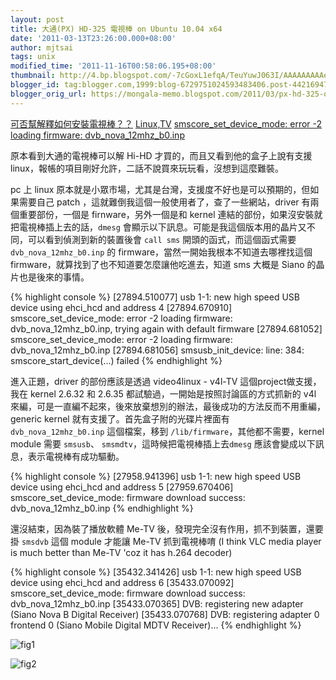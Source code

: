 ```yaml
---
layout: post
title: 大通(PX) HD-325 電視棒 on Ubuntu 10.04 x64
date: '2011-03-13T23:26:00.000+08:00'
author: mjtsai
tags: unix
modified_time: '2011-11-16T00:58:06.195+08:00'
thumbnail: http://4.bp.blogspot.com/-7cGoxL1efqA/TeuYuwJ063I/AAAAAAAAAe8/VKLkyYltYI4/s72-c/Screenshot-1.png
blogger_id: tag:blogger.com,1999:blog-6729751024593483406.post-4421694797159303246
blogger_orig_url: https://mongala-memo.blogspot.com/2011/03/px-hd-325-on-ubuntu-1004-x64.html
---
```


[可否幫解釋如何安裝電視棒？？](http://www.ubuntu-tw.com/modules/newbb/viewtopic.php?topic_id=19232)
[Linux,TV](http://www.linuxtv.org/)
[smscore_set_device_mode: error -2 loading firmware: dvb_nova_12mhz_b0.inp](http://arcierisinasce.wordpress.com/2010/02/21/smscore_set_device_mode-error-2-loading-firmware-dvb_nova_12mhz_b0-inp/)


原本看到大通的電視棒可以解 Hi-HD 才買的，而且又看到他的盒子上說有支援 linux，報帳的項目剛好允許，二話不說買來玩玩看，沒想到這麼難裝。

pc 上 linux 原本就是小眾市場，尤其是台灣，支援度不好也是可以預期的，但如果需要自己 patch ，這就難倒我這個一般使用者了，查了一些網站，driver 有兩個重要部份，一個是 firnware，另外一個是和 kernel 連結的部份，如果沒安裝就把電視棒插上去的話，`dmesg` 會顯示以下訊息。可能是我這個版本用的晶片又不同，可以看到偵測到新的裝置後會 `call sms` 開頭的函式，而這個函式需要 `dvb_nova_12mhz_b0.inp` 的 firmware，當然一開始我根本不知道去哪裡找這個 firmware，就算找到了也不知道要怎麼讓他吃進去，知道 sms 大概是 Siano 的晶片也是後來的事情。

{% highlight console %}
[27894.510077] usb 1-1: new high speed USB device using ehci_hcd and address 4
[27894.670910] smscore_set_device_mode: error -2 loading firmware: dvb_nova_12mhz_b0.inp, trying again with default firmware
[27894.681052] smscore_set_device_mode: error -2 loading firmware: dvb_nova_12mhz_b0.inp
[27894.681056] smsusb_init_device: line: 384: smscore_start_device(...) failed
{% endhighlight %}

進入正題，driver 的部份應該是透過 video4linux - v4l-TV 這個project做支援，我在 kernel 2.6.32 和 2.6.35 都試驗過，一開始是按照討論區的方式抓新的 v4l 來編，可是一直編不起來，後來放棄想別的辦法，最後成功的方法反而不用重編，generic kernel 就有支援了。首先盒子附的光碟片裡面有 `dvb_nova_12mhz_b0.inp` 這個檔案，移到 `/lib/firmware`，其他都不需要，kernel module 需要 `smsusb`、 `smsmdtv`，這時候把電視棒插上去`dmesg` 應該會變成以下訊息，表示電視棒有成功驅動。

{% highlight console %}
[27958.941396] usb 1-1: new high speed USB device using ehci_hcd and address 5
[27959.670406] smscore_set_device_mode: firmware download success: dvb_nova_12mhz_b0.inp
{% endhighlight %}

還沒結束，因為裝了播放軟體 Me-TV 後，發現完全沒有作用，抓不到裝置，還要掛 `smsdvb` 這個 module 才能讓 Me-TV 抓到電視棒唷 (I think VLC media player is much better than Me-TV 'coz it has h.264 decoder)

{% highlight console %}
[35432.341426] usb 1-1: new high speed USB device using ehci_hcd and address 6
[35433.070092] smscore_set_device_mode: firmware download success: dvb_nova_12mhz_b0.inp
[35433.070365] DVB: registering new adapter (Siano Nova B Digital Receiver)
[35433.070768] DVB: registering adapter 0 frontend 0 (Siano Mobile Digital MDTV Receiver)...
{% endhighlight %}


![fig1](https://drive.google.com/uc?id=1UzFDlnD7h6iPC3CaiDYEWKx0Thv2HBA7)

![fig2](https://drive.google.com/uc?id=1qN9KRXoqf3GdtDq2qWReOTiDKOc2olVn)
